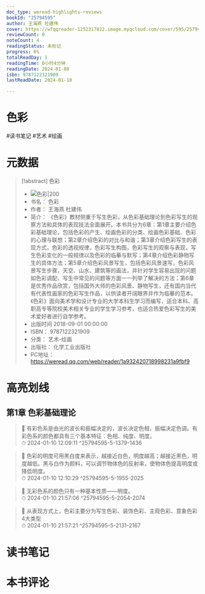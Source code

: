 ```yaml
---
doc_type: weread-highlights-reviews
bookId: "25794595"
author: 王海燕 杜建伟
cover: https://wfqqreader-1252317822.image.myqcloud.com/cover/595/25794595/t7_25794595.jpg
reviewCount: 0
noteCount: 4
readingStatus: 未标记
progress: 6%
totalReadDay: 1
readingTime: 0小时4分钟
readingDate: 2024-01-08
isbn: 9787122321909
lastReadDate: 2024-01-10

---
```

# 色彩

#读书笔记 #艺术 #绘画

# 元数据
> [!abstract] 色彩
> - ![ 色彩|200](https://wfqqreader-1252317822.image.myqcloud.com/cover/595/25794595/t7_25794595.jpg)
> - 书名： 色彩
> - 作者： 王海燕 杜建伟
> - 简介： 《色彩》教材侧重于写生色彩，从色彩基础理论到色彩写生的观察方法和具体的表现技法全面展开。本书共分为6章：第1章主要介绍色彩基础理论，包括色彩的产生、绘画色彩的分类、绘画色彩基础、色彩的心理与联想；第2章介绍色彩的对比与和谐；第3章介绍色彩写生的表现方式，色彩的透视规律，色彩写生构图，色彩写生的观察与表现，写生色彩变化的一般规律以及色彩的临摹与默写；第4章介绍色彩静物写生的具体方法；第5章介绍色彩风景写生，包括色彩风景速写，色彩风景写生步骤，天空、山水、建筑等的画法，并针对学生容易出现的问题如色彩调配、写生中常见的问题等方面一一列举了解决的方法；第6章是优秀作品欣赏，包括国外大师的色彩风景、静物写生，还有国内当代有代表性画家的色彩写生作品，以供读者开阔眼界并作为临摹的范本。《色彩》面向美术学和设计专业的大学本科生学习而编写，适合本科、高职高专等院校美术相关专业的学生学习参考，也适合热爱色彩写生的美术爱好者进行自学参考。
> - 出版时间 2018-09-01 00:00:00
> - ISBN： 9787122321909
> - 分类： 艺术-绘画
> - 出版社： 化学工业出版社
> - PC地址：https://weread.qq.com/web/reader/1a932420718998231a9fbf9

# 高亮划线

## 第1章 色彩基础理论

> 📌 有彩色系是由光的波长和振幅决定的，波长决定色相，振幅决定色调。有彩色系的颜色都具有三个基本特征：色相、纯度、明度。  
> ⏱ 2024-01-10 12:09:11 ^25794595-5-1379-1436

> 📌 色彩的明度可用黑白度来表示，越接近白色，明度越高；越接近黑色，明度越低。黑与白作为颜料，可以调节物体色的反射率，使物体色提高明度或降低明度。  
> ⏱ 2024-01-10 12:10:29 ^25794595-5-1955-2025

> 📌 无彩色系的颜色只有一种基本性质——明度。  
> ⏱ 2024-01-10 21:57:06 ^25794595-5-2054-2074

> 📌 从表现方式上，色彩主要分为写生色彩、装饰色彩、主观色彩、意象色彩4大类型  
> ⏱ 2024-01-10 21:57:21 ^25794595-5-2131-2167

# 读书笔记

# 本书评论
